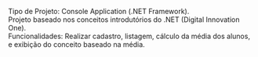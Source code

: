 Tipo de Projeto: Console Application (.NET Framework). <br />
Projeto  baseado nos conceitos introdutórios do .NET (Digital Innovation One). <br />
Funcionalidades: Realizar cadastro, listagem, cálculo da média dos alunos, e exibição do conceito baseado na média.
